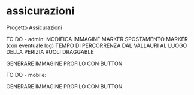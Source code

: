 # assicurazioni
Progetto Assicurazioni

TO DO - admin:
MODIFICA IMMAGINE MARKER
SPOSTAMENTO MARKER (con eventuale log)
TEMPO DI PERCORRENZA DAL VALLAURI AL LUOGO DELLA PERIZIA
RUOLI DRAGGABLE

GENERARE IMMAGINE PROFILO CON BUTTON

TO DO - mobile:

GENERARE IMMAGINE PROFILO CON BUTTON